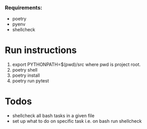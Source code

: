 ### Requirements:
- poetry
- pyenv
- shellcheck


# Run instructions

1. export PYTHONPATH=$(pwd)/src where pwd is project root.
2. poetry shell
3. poetry install
4. poetry run pytest


# Todos

- shellcheck all bash tasks in a given file
- set up what to do on specific task i.e. on bash run shellcheck